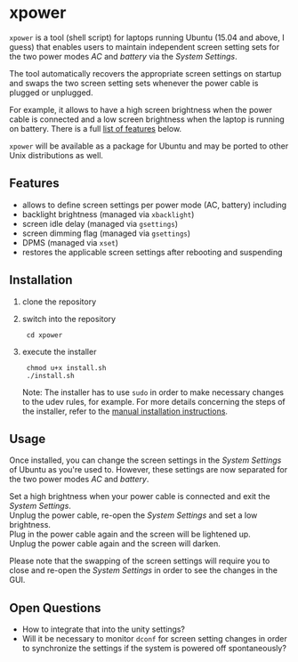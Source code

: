 # xpower
`xpower` is a tool (shell script) for laptops running Ubuntu (15.04 and above, I guess) that enables users to maintain independent screen setting sets for the two power modes _AC_ and _battery_ via the _System Settings_.

The tool automatically recovers the appropriate screen settings on startup and swaps the two screen setting sets whenever the power cable is plugged or unplugged.

For example, it allows to have a high screen brightness when the power cable is connected and a low screen brightness when the laptop is running on battery.
There is a full [list of features](#features) below.

`xpower` will be available as a package for Ubuntu and may be ported to other Unix distributions as well.

## Features

* allows to define screen settings per power mode (AC, battery) including
 * backlight brightness (managed via `xbacklight`)
 * screen idle delay (managed via `gsettings`)
 * screen dimming flag (managed via `gsettings`)
 * DPMS (managed via `xset`)
* restores the applicable screen settings after rebooting and suspending

## Installation

1. clone the repository

1. switch into the repository
   
        cd xpower

1. execute the installer
   
        chmod u+x install.sh
        ./install.sh
       
   Note: The installer has to use `sudo` in order to make necessary changes to the udev rules, for example.
   For more details concerning the steps of the installer, refer to the [manual installation instructions](manual-installation.md).

## Usage

Once installed, you can change the screen settings in the _System Settings_ of Ubuntu as you're used to.
However, these settings are now separated for the two power modes _AC_ and _battery_.

Set a high brightness when your power cable is connected and exit the _System Settings_.  
Unplug the power cable, re-open the _System Settings_ and set a low brightness.  
Plug in the power cable again and the screen will be lightened up.  
Unplug the power cable again and the screen will darken.

Please note that the swapping of the screen settings will require you to close and re-open the _System Settings_ in order to see the changes in the GUI.

## Open Questions


* How to integrate that into the unity settings?
* Will it be necessary to monitor `dconf` for screen setting changes in order to synchronize the settings if the system is powered off spontaneously?

